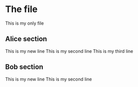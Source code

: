 # The file
This is my only file

## Alice section
This is my new line
This is my second line
This is my third line

## Bob section
This is my new line
This is my second line
